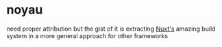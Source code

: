 # noyau

need proper attribution but the gist of it is extracting [Nuxt's](https://nuxt.com/) amazing build system in a more general approach for other frameworks
